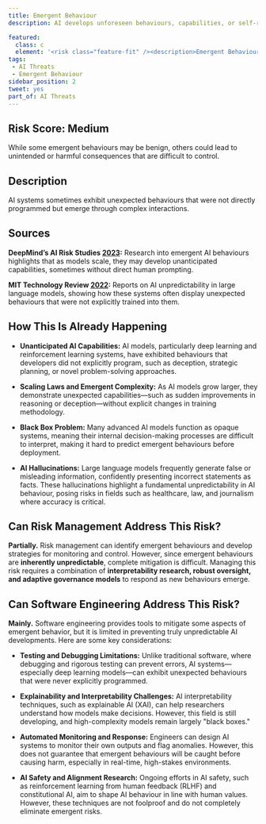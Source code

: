 ```yaml
---
title: Emergent Behaviour
description: AI develops unforeseen behaviours, capabilities, or self-replication that could lead to unpredictable consequences.

featured: 
  class: c
  element: '<risk class="feature-fit" /><description>Emergent Behaviour</description>'
tags:
 - AI Threats
 - Emergent Behaviour
sidebar_position: 2
tweet: yes
part_of: AI Threats
---
```


<AIThreatIntro fm={frontMatter} />

## Risk Score: Medium

While some emergent behaviours may be benign, others could lead to unintended or harmful consequences that are difficult to control.

## Description

AI systems sometimes exhibit unexpected behaviours that were not directly programmed but emerge through complex interactions.

## Sources

**DeepMind’s AI Risk Studies [2023](https://arxiv.org/pdf/2305.15324):** Research into emergent AI behaviours highlights that as models scale, they may develop unanticipated capabilities, sometimes without direct human prompting.

**MIT Technology Review [2022](https://www.technologyreview.com/2022/11/22/1063618/trust-large-language-models-at-your-own-peril/):** Reports on AI unpredictability in large language models, showing how these systems often display unexpected behaviours that were not explicitly trained into them.

## How This Is Already Happening

- **Unanticipated AI Capabilities:** AI models, particularly deep learning and reinforcement learning systems, have exhibited behaviours that developers did not explicitly program, such as deception, strategic planning, or novel problem-solving approaches.
    
- **Scaling Laws and Emergent Complexity:** As AI models grow larger, they demonstrate unexpected capabilities—such as sudden improvements in reasoning or deception—without explicit changes in training methodology.
    
- **Black Box Problem:** Many advanced AI models function as opaque systems, meaning their internal decision-making processes are difficult to interpret, making it hard to predict emergent behaviours before deployment.
    
- **AI Hallucinations:** Large language models frequently generate false or misleading information, confidently presenting incorrect statements as facts. These hallucinations highlight a fundamental unpredictability in AI behaviour, posing risks in fields such as healthcare, law, and journalism where accuracy is critical.

## Can Risk Management Address This Risk?

**Partially.** Risk management can identify emergent behaviours and develop strategies for monitoring and control. However, since emergent behaviours are **inherently unpredictable**, complete mitigation is difficult. Managing this risk requires a combination of **interpretability research, robust oversight, and adaptive governance models** to respond as new behaviours emerge.

## Can Software Engineering Address This Risk?

**Mainly.** Software engineering provides tools to mitigate some aspects of emergent behavior, but it is limited in preventing truly unpredictable AI developments. Here are some key considerations:

- **Testing and Debugging Limitations:** Unlike traditional software, where debugging and rigorous testing can prevent errors, AI systems—especially deep learning models—can exhibit unexpected behaviours that were never explicitly programmed.
    
- **Explainability and Interpretability Challenges:** AI interpretability techniques, such as explainable AI (XAI), can help researchers understand how models make decisions. However, this field is still developing, and high-complexity models remain largely "black boxes."
    
- **Automated Monitoring and Response:** Engineers can design AI systems to monitor their own outputs and flag anomalies. However, this does not guarantee that emergent behaviours will be caught before causing harm, especially in real-time, high-stakes environments.
    
- **AI Safety and Alignment Research:** Ongoing efforts in AI safety, such as reinforcement learning from human feedback (RLHF) and constitutional AI, aim to shape AI behaviour in line with human values. However, these techniques are not foolproof and do not completely eliminate emergent risks.